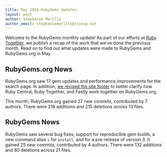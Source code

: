 ```yaml
---
title: May 2018 RubyGems Updates
layout: post
author: Stephanie Morillo
author_email: stephaniemorillo@riseup.net
---
```


Welcome to the RubyGems monthly update! As part of our efforts at [Ruby Together](http://rubytogether.org), we publish a recap of the work that we've done the previous month. Read on to find out what updates were made to RubyGems and RubyGems.org in May.


## RubyGems.org News

RubyGems.org saw 17 gem updates and performance improvements for the search page. In addition, [we revised the site footer](https://github.com/rubygems/rubygems.org/commit/8de0296d1222e9819ca3a70f678baca0484b99b1) to better clarify how Ruby Central, Ruby Together, and Fastly work together on RubyGems.org.

This month, RubyGems.org gained 27 new commits, contributed by 7 authors. There were 218 additions and 215 deletions across 13 files.

## RubyGems News

RubyGems saw several bug fixes, support for reproducible gem builds, a new command alias `i` for `install`, and for a pre-release of version 3. It gained 25 new commits, contributed by 4 authors. There were 132 additions and 80 deletions across 21 files.